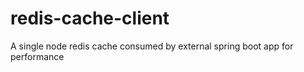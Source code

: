 # redis-cache-client
A single node redis cache consumed by external spring boot app for performance
